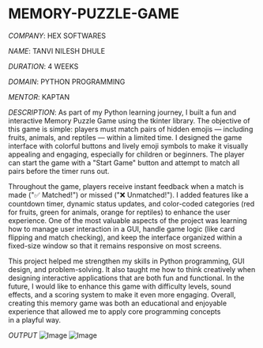 # MEMORY-PUZZLE-GAME

*COMPANY*: HEX SOFTWARES

*NAME*: TANVI NILESH DHULE

*DURATION*: 4 WEEKS

*DOMAIN*: PYTHON PROGRAMMING

*MENTOR*: KAPTAN

*DESCRIPTION*:
As part of my Python learning journey, I built a fun and interactive Memory Puzzle Game using the tkinter library. The objective of this game is simple: players must match pairs of hidden emojis — including fruits, animals, and reptiles — within a limited time. I designed the game interface with colorful buttons and lively emoji symbols to make it visually appealing and engaging, especially for children or beginners. The player can start the game with a "Start Game" button and attempt to match all pairs before the timer runs out.

Throughout the game, players receive instant feedback when a match is made ("✅ Matched!") or missed ("❌ Unmatched!"). I added features like a countdown timer, dynamic status updates, and color-coded categories (red for fruits, green for animals, orange for reptiles) to enhance the user experience. One of the most valuable aspects of the project was learning how to manage user interaction in a GUI, handle game logic (like card flipping and match checking), and keep the interface organized within a fixed-size window so that it remains responsive on most screens.

This project helped me strengthen my skills in Python programming, GUI design, and problem-solving. It also taught me how to think creatively when designing interactive applications that are both fun and functional. In the future, I would like to enhance this game with difficulty levels, sound effects, and a scoring system to make it even more engaging. Overall, creating this memory game was both an educational and enjoyable experience that allowed me to apply core programming concepts in a playful way.

*OUTPUT*
![Image](https://github.com/user-attachments/assets/0473d872-1195-4183-b2f0-7b5a2f3ce26c)
![Image](https://github.com/user-attachments/assets/1ac8df69-4b3c-464b-955e-7494c957a493)
